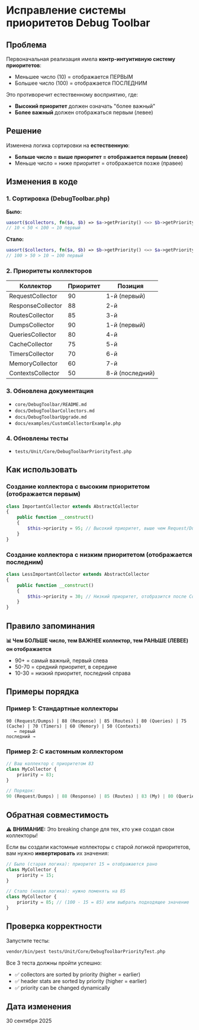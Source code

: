 # Исправление системы приоритетов Debug Toolbar

## Проблема

Первоначальная реализация имела **контр-интуитивную систему приоритетов**:
- Меньшее число (10) = отображается ПЕРВЫМ
- Большее число (100) = отображается ПОСЛЕДНИМ

Это противоречит естественному восприятию, где:
- **Высокий приоритет** должен означать "более важный"
- **Более важный** должен отображаться первым (левее)

## Решение

Изменена логика сортировки на **естественную**:
- **Больше число = выше приоритет = отображается первым (левее)**
- Меньше число = ниже приоритет = отображается позже (правее)

## Изменения в коде

### 1. Сортировка (DebugToolbar.php)

**Было:**
```php
uasort($collectors, fn($a, $b) => $a->getPriority() <=> $b->getPriority());
// 10 < 50 < 100 → 10 первый
```

**Стало:**
```php
uasort($collectors, fn($a, $b) => $b->getPriority() <=> $a->getPriority());
// 100 > 50 > 10 → 100 первый
```

### 2. Приоритеты коллекторов

| Коллектор         | Приоритет | Позиция       |
|-------------------|-----------|---------------|
| RequestCollector  | 90        | 1-й (первый)  |
| ResponseCollector | 88        | 2-й           |
| RoutesCollector   | 85        | 3-й           |
| DumpsCollector    | 90        | 1-й (первый)  |
| QueriesCollector  | 80        | 4-й           |
| CacheCollector    | 75        | 5-й           |
| TimersCollector   | 70        | 6-й           |
| MemoryCollector   | 60        | 7-й           |
| ContextsCollector | 50        | 8-й (последний)|

### 3. Обновлена документация

- `core/DebugToolbar/README.md`
- `docs/DebugToolbarCollectors.md`
- `docs/DebugToolbarUpgrade.md`
- `docs/examples/CustomCollectorExample.php`

### 4. Обновлены тесты

- `tests/Unit/Core/DebugToolbarPriorityTest.php`

## Как использовать

### Создание коллектора с высоким приоритетом (отображается первым)

```php
class ImportantCollector extends AbstractCollector
{
    public function __construct()
    {
        $this->priority = 95; // Высокий приоритет, выше чем Request/Dumps (90)
    }
}
```

### Создание коллектора с низким приоритетом (отображается последним)

```php
class LessImportantCollector extends AbstractCollector
{
    public function __construct()
    {
        $this->priority = 30; // Низкий приоритет, отобразится после Contexts (50)
    }
}
```

## Правило запоминания

**📊 Чем БОЛЬШЕ число, тем ВАЖНЕЕ коллектор, тем РАНЬШЕ (ЛЕВЕЕ) он отображается**

- 90+ = самый важный, первый слева
- 50-70 = средний приоритет, в середине  
- 10-30 = низкий приоритет, последний справа

## Примеры порядка

### Пример 1: Стандартные коллекторы

```
90 (Request/Dumps) | 88 (Response) | 85 (Routes) | 80 (Queries) | 75 (Cache) | 70 (Timers) | 60 (Memory) | 50 (Contexts)
   ← первый                                                                                               последний →
```

### Пример 2: С кастомным коллектором

```php
// Ваш коллектор с приоритетом 83
class MyCollector { 
    priority = 83; 
}

// Порядок:
90 (Request/Dumps) | 88 (Response) | 85 (Routes) | 83 (My) | 80 (Queries) | ...
```

## Обратная совместимость

⚠️ **ВНИМАНИЕ:** Это breaking change для тех, кто уже создал свои коллекторы!

Если вы создали кастомные коллекторы с старой логикой приоритетов, вам нужно **инвертировать** их значения:

```php
// Было (старая логика): приоритет 15 = отображается рано
class MyCollector {
    priority = 15;
}

// Стало (новая логика): нужно поменять на 85
class MyCollector {
    priority = 85; // (100 - 15 = 85) или выбрать подходящее значение
}
```

## Проверка корректности

Запустите тесты:

```bash
vendor/bin/pest tests/Unit/Core/DebugToolbarPriorityTest.php
```

Все 3 теста должны пройти успешно:
- ✅ collectors are sorted by priority (higher = earlier)
- ✅ header stats are sorted by priority (higher = earlier)  
- ✅ priority can be changed dynamically

## Дата изменения

30 сентября 2025
